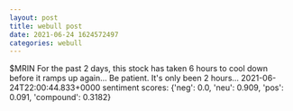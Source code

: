 ```yaml
--- 
layout: post 
title: webull post 
date: 2021-06-24 1624572497 
categories: webull 
--- 
```

$MRIN For the past 2 days, this stock has taken 6 hours to cool down before it ramps up again... Be patient. It's only been 2 hours...	2021-06-24T22:00:44.833+0000
sentiment scores: {'neg': 0.0, 'neu': 0.909, 'pos': 0.091, 'compound': 0.3182}